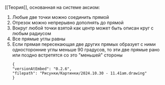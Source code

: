 [[Теория]], основанная на системе аксиом:
1. Любые две точки можно соединить прямой
2. Отрезок можно непрерывно дополнять до прямой
3. Вокруг любой точки взятой как центр может быть описан круг с любым радиусом
4. Все прямые углы равны
5. Если прямая пересекающая две других прямых образует с ними односторонние углы меньше 90 градусов, то эти две прямые рано или поздно встретятся со это "меньшей" стороны
   ```handdrawn-ink
   {
   "versionAtEmbed": "0.2.6",
   "filepath": "Рисунки/Картинки/2024.10.30 - 11.41am.drawing"
   }
   ```
